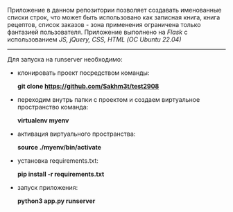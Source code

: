 Приложение в данном репозитории позволяет создавать именованные списки строк, что может быть использовано как записная книга, книга рецептов, список заказов - зона применения ограничена только фантазией пользователя. Приложение выполнено на *Flask* с использованием *JS, jQuery, CSS, HTML (ОС Ubuntu 22.04)*
***

Для запуска на runserver необходимо:
- клонировать проект посредством команды: 

    **git clone https://github.com/Sakhm3t/test2908**

- переходим внутрь папки с проектом и создаем виртуальное пространство команда: 

    **virtualenv myenv**

- активация виртуального пространства:

    **source ./myenv/bin/activate**

- установка requirements.txt:

    **pip install -r requirements.txt**

- запуск приложения:

    **python3 app.py runserver**
